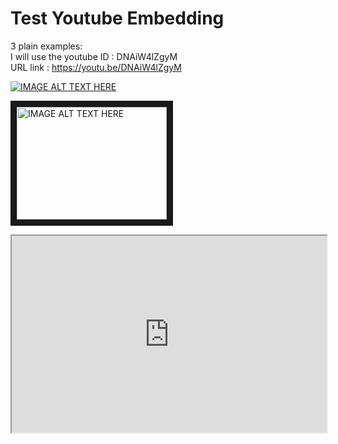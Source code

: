# Test Youtube Embedding

3 plain examples:\
I will use the youtube ID : DNAiW4lZgyM<br>
URL link : https://youtu.be/DNAiW4lZgyM


<!-- without CSS, without play tools shown, without autoplay, does not open in a new tab -->
[![IMAGE ALT TEXT HERE](http://img.youtube.com/vi/DNAiW4lZgyM/0.jpg)](https://www.youtube.com/watch?v=DNAiW4lZgyM)

<!-- using a hyperlink instead of an <iframe> -->
<!-- with CSS, without play tools shown, without autoplay -->
<a href="http://www.youtube.com/watch?feature=player_embedded&v=DNAiW4lZgyM
" target="_blank"><img src="http://img.youtube.com/vi/DNAiW4lZgyM/0.jpg" 
alt="IMAGE ALT TEXT HERE" width="240" height="180" border="10" /></a>


<!-- using <iframe> -->
<iframe width="100%" height="315"
src="https://www.youtube.com/embed/DNAiW4lZgyM?rel=0"
allowfullscreen>
</iframe>